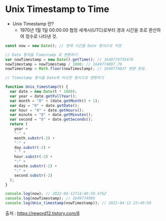 # Unix Timestamp to Time

- Unix Timestamp 란?
  - 1970년 1월 1일 00:00:00 협정 세계시(UTC)로부터 경과 시간을 초로 환산하여 정수로 나타낸 것.

```javascript
const now = new Date(); // 현재 시간을 Date 형식으로 저장

// Date 형식을 Timestamp 로 변환하기
var nowTimestamp = new Date().getTime(); // 1649774735470
nowTimestamp = nowTimestamp / 1000; // 1649774807.79
nowTimestamp = Math.floor(nowTimestamp); // 1649774837 변환 완료.

// Timestamp 형식을 Date와 비슷한 형식으로 변환하기

function Unix_timestamp(t) {
  var date = new Date(t * 1000);
  var year = date.getFullYear();
  var month = "0" + (date.getMonth() + 1);
  var day = "0" + date.getDate();
  var hour = "0" + date.getHours();
  var minute = "0" + date.getMinutes();
  var second = "0" + date.getSeconds();
  return (
    year +
    "-" +
    month.substr(-2) +
    "-" +
    day.substr(-2) +
    " " +
    hour.substr(-2) +
    ":" +
    minute.substr(-2) +
    ":" +
    second.substr(-2)
  );
}

console.log(now); // 2022-04-12T14:49:59.476Z
console.log(nowTimestamp); // 1649774999
console.log(Unix_timestamp(nowTimestamp)); // 2022-04-12 23:49:59
```

출처 : https://reword12.tistory.com/8
